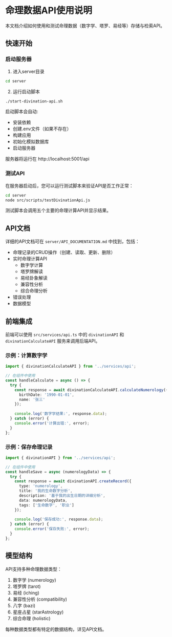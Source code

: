 # 命理数据API使用说明

本文档介绍如何使用和测试命理数据（数字学、塔罗、易经等）存储与检索API。

## 快速开始

### 启动服务器

1. 进入server目录
```bash
cd server
```

2. 运行启动脚本
```bash
./start-divination-api.sh
```

启动脚本会自动:
- 安装依赖
- 创建.env文件（如果不存在）
- 构建应用
- 初始化模拟数据库
- 启动服务器

服务器将运行在 http://localhost:5001/api

### 测试API

在服务器启动后，您可以运行测试脚本来验证API是否工作正常：

```bash
cd server
node src/scripts/testDivinationApi.js
```

测试脚本会调用五个主要的命理计算API并显示结果。

## API文档

详细的API文档可在 `server/API_DOCUMENTATION.md` 中找到，包括：

- 命理记录的CRUD操作（创建、读取、更新、删除）
- 实时命理计算API
  - 数字学计算
  - 塔罗牌解读
  - 易经卦象解读
  - 兼容性分析
  - 综合命理分析
- 错误处理
- 数据模型

## 前端集成

前端可以使用 `src/services/api.ts` 中的 `divinationAPI` 和 `divinationCalculateAPI` 服务来调用后端API。

### 示例：计算数字学

```typescript
import { divinationCalculateAPI } from '../services/api';

// 在组件中使用
const handleCalculate = async () => {
  try {
    const response = await divinationCalculateAPI.calculateNumerology({
      birthDate: '1990-01-01',
      name: '张三'
    });
    
    console.log('数字学结果:', response.data);
  } catch (error) {
    console.error('计算出错:', error);
  }
};
```

### 示例：保存命理记录

```typescript
import { divinationAPI } from '../services/api';

// 在组件中使用
const handleSave = async (numerologyData) => {
  try {
    const response = await divinationAPI.createRecord({
      type: 'numerology',
      title: '我的生命数字分析',
      description: '基于我的出生日期的详细分析',
      data: numerologyData,
      tags: ['生命数字', '职业']
    });
    
    console.log('保存成功:', response.data);
  } catch (error) {
    console.error('保存失败:', error);
  }
};
```

## 模型结构

API支持多种命理数据类型：

1. 数字学 (numerology)
2. 塔罗牌 (tarot)
3. 易经 (iching)
4. 兼容性分析 (compatibility)
5. 八字 (bazi)
6. 星座占星 (starAstrology)
7. 综合命理 (holistic)

每种数据类型都有特定的数据结构，详见API文档。
